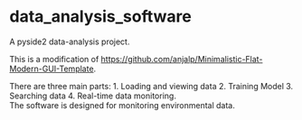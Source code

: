 # data_analysis_software
A pyside2 data-analysis project.  

This is a modification of https://github.com/anjalp/Minimalistic-Flat-Modern-GUI-Template.  

There are three main parts: 1. Loading and viewing data 2. Training Model 3. Searching data 4. Real-time data monitoring.  
The software is designed for monitoring environmental data.
